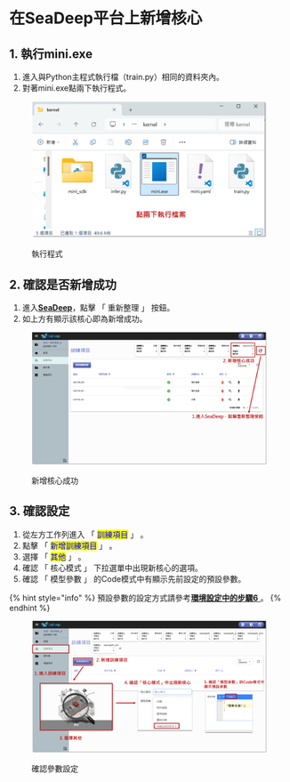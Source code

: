 # 在SeaDeep平台上新增核心

## 1. 執行mini.exe

1. 進入與Python主程式執行檔（train.py）相同的資料夾內。
2. 對著mini.exe點兩下執行程式。

<figure><img src="../../.gitbook/assets/image (15).png" alt=""><figcaption><p>執行程式</p></figcaption></figure>

## 2. 確認是否新增成功

1. 進入[**SeaDeep**](https://www.seadeep.ai/login)，點擊 「 重新整理 」 按鈕。
2. 如上方有顯示該核心即為新增成功。

<figure><img src="../../.gitbook/assets/image (199).png" alt=""><figcaption><p>新增核心成功</p></figcaption></figure>

## 3. 確認設定

1. 從左方工作列進入 「 <mark style="color:blue;">訓練項目</mark> 」 。
2. 點擊 「 <mark style="color:blue;">新增訓練項目</mark> 」 。
3. 選擇  「 <mark style="color:blue;">其他</mark> 」 。
4. 確認  「 核心模式 」 下拉選單中出現新核心的選項。
5. 確認  「 模型參數 」 的Code模式中有顯示先前設定的預設參數。

{% hint style="info" %}
預設參數的設定方式請參考[**環境設定中的步驟6** ](huan-jing-she-ding.md)。
{% endhint %}

<figure><img src="../../.gitbook/assets/image (200).png" alt=""><figcaption><p>確認參數設定</p></figcaption></figure>
